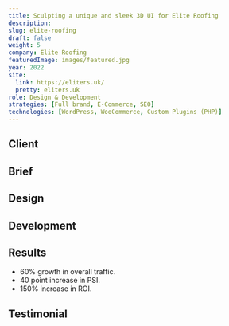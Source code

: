 ```yaml
---
title: Sculpting a unique and sleek 3D UI for Elite Roofing
description:
slug: elite-roofing
draft: false
weight: 5
company: Elite Roofing
featuredImage: images/featured.jpg
year: 2022
site:
  link: https://eliters.uk/
  pretty: eliters.uk
role: Design & Development
strategies: [Full brand, E-Commerce, SEO]
technologies: [WordPress, WooCommerce, Custom Plugins (PHP)]
---
```


## Client



## Brief



## Design



## Development



## Results

- 60% growth in overall traffic.
- 40 point increase in PSI.
- 150% increase in ROI.

## Testimonial

